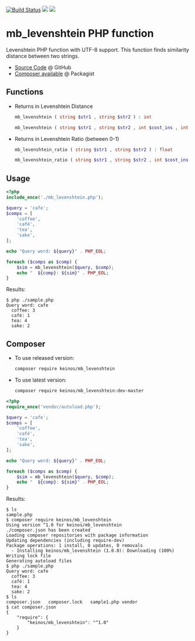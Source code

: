 [![Build Status](https://travis-ci.org/KEINOS/mb_levenshtein.svg?branch=master)](https://travis-ci.org/KEINOS/mb_levenshtein)
[![](https://img.shields.io/packagist/php-v/keinos/mb_levenshtein)](https://packagist.org/packages/keinos/mb_levenshtein "Supported PHP Version")
[![](https://img.shields.io/packagist/l/keinos/mb_levenshtein)](https://github.com/KEINOS/mb_levenshtein/blob/master/LICENSE)

# mb_levenshtein PHP function

Levenshtein PHP function with UTF-8 support. This function finds similarity distance between two strings.

- [Source Code](https://github.com/KEINOS/mb_levenshtein) @ GitHub
- [Composer available](https://packagist.org/packages/keinos/mb_levenshtein) @ Packagist

## Functions

- Returns in Levenshtein Distance

    ```php
    mb_levenshtein ( string $str1 , string $str2 ) : int
    ```

    ```php
    mb_levenshtein ( string $str1 , string $str2 , int $cost_ins , int $cost_rep , int $cost_del ) : int
    ```

- Returns in Levenshtein Ratio (between 0-1)

    ```php
    mb_levenshtein_ratio ( string $str1 , string $str2 ) : float
    ```

    ```php
    mb_levenshtein_ratio ( string $str1 , string $str2 , int $cost_ins , int $cost_rep , int $cost_del ) : float
    ```

## Usage

```php
<?php
include_once('./mb_levenshtein.php');

$query = 'cafe';
$comps = [
    'coffee',
    'café',
    'tea',
    'sake',
];

echo "Query word: ${query}" . PHP_EOL;

foreach ($comps as $comp) {
    $sim = mb_levenshtein($query, $comp);
    echo "  ${comp}: ${sim}" . PHP_EOL;
}
```

Results:

```shellsession
$ php ./sample.php
Query word: cafe
  coffee: 3
  café: 1
  tea: 4
  sake: 2
```

## Composer

- To use released version:

    ```bash
    composer require keinos/mb_levenshtein
    ```

- To use latest version:

    ```bash
    composer require keinos/mb_levenshtein:dev-master
    ```

```php
<?php
require_once('vendor/autoload.php');

$query = 'cafe';
$comps = [
    'coffee',
    'café',
    'tea',
    'sake',
];

echo "Query word: ${query}" . PHP_EOL;

foreach ($comps as $comp) {
    $sim = mb_levenshtein($query, $comp);
    echo "  ${comp}: ${sim}" . PHP_EOL;
}
```

Results:

```shellsession
$ ls
sample.php
$ composer require keinos/mb_levenshtein
Using version ^1.0 for keinos/mb_levenshtein
./composer.json has been created
Loading composer repositories with package information
Updating dependencies (including require-dev)
Package operations: 1 install, 0 updates, 0 removals
  - Installing keinos/mb_levenshtein (1.0.0): Downloading (100%)
Writing lock file
Generating autoload files
$ php ./sample.php
Query word: cafe
  coffee: 3
  café: 1
  tea: 4
  sake: 2
$ ls
composer.json	composer.lock	sample1.php	vendor
$ cat composer.json
{
    "require": {
        "keinos/mb_levenshtein": "^1.0"
    }
}
```
